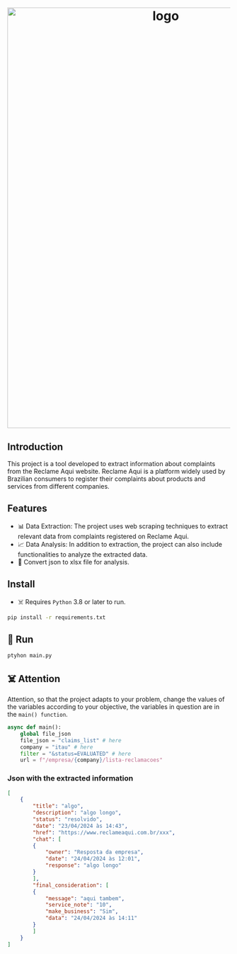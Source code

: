 <h1 align="center">
  <img alt="logo" src="https://www.python.org/static/community_logos/python-logo-generic.svg" style="width: 700px; height: 950;">
</h1>


## Introduction
This project is a tool developed to extract information about complaints from the Reclame Aqui website.
Reclame Aqui is a platform widely used by Brazilian consumers to register their complaints about products and services from different companies.

## Features
 - 📊 Data Extraction: The project uses web scraping techniques to extract relevant data from complaints registered on Reclame Aqui.
 - 📈 Data Analysis: In addition to extraction, the project can also include functionalities to analyze the extracted data.
 - 📝 Convert json to xlsx file for analysis.



## Install
 - ☠️ Requires `Python` 3.8 or later to run.
```bash
pip install -r requirements.txt
```

## 🚀 Run
```bash
ptyhon main.py
```

## ☠️ Attention
Attention, so that the project adapts to your problem, change the values ​​of the variables according to your objective, the variables in question are in the `main() function`.

```python
async def main():
    global file_json
    file_json = "claims_list" # here
    company = "itau" # here
    filter = "&status=EVALUATED" # here
    url = f"/empresa/{company}/lista-reclamacoes"
```

### Json with the extracted information
```json
[
	{
	    "title": "algo",
	    "description": "algo longo",
	    "status": "resolvido",
	    "date": "23/04/2024 às 14:43",
	    "href": "https://www.reclameaqui.com.br/xxx",
	    "chat": [
		{
		    "owner": "Resposta da empresa",
		    "date": "24/04/2024 às 12:01",
		    "response": "algo longo"
		}
	    ],
	    "final_consideration": [
		{
		    "message": "aqui tambem",
		    "service_note": "10",
		    "make_business": "Sim",
		    "data": "24/04/2024 às 14:11"
		}
	    ]
	}
]
```
